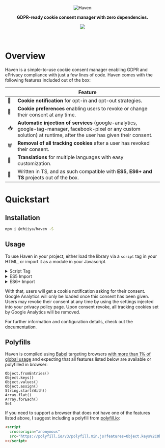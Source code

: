 <div align="center"><img src="https://i.postimg.cc/9Mfsfmf0/haven.png" alt="Haven"></div>
<p align="center"><strong>GDPR-ready cookie consent manager with zero dependencies.</strong></p>
<p align="center">
  <a href="https://codeclimate.com/github/chiiya/haven/maintainability"><img src="https://api.codeclimate.com/v1/badges/b3dfae642bc14fec2160/maintainability" /></a>
</p>
<br>

# Overview

Haven is a simple-to-use cookie consent manager enabling GDPR and ePrivacy compliance with just a
few lines of code. Haven comes with the following features included out of the box:

|     | Feature                                                                                                                                                               |
| --- | --------------------------------------------------------------------------------------------------------------------------------------------------------------------- |
| 📣  | **Cookie notification** for opt-in and opt-out strategies.                                                                                                            |
| 🔧  | **Cookie preferences** enabling users to revoke or change their consent at any time.                                                                                  |
| 📥  | **Automatic injection of services** (google-analytics, google-tag-manager, facebook-pixel or any custom solution) at runtime, after the user has given their consent. |
| 🗑️  | **Removal of all tracking cookies** after a user has revoked their consent.                                                                                           |
| 📙  | **Translations** for multiple languages with easy customization.                                                                                                      |
| 🤖  | Written in TS, and as such compatible with **ES5, ES6+ and TS** projects out of the box.                                                                              |

# Quickstart

## Installation

```bash
npm i @chiiya/haven -S
```

## Usage

To use Haven in your project, either load the library via a `script` tag in your HTML, or import it
as a module in your Javascript.

<details>
  <summary>Script Tag</summary>

```html
<script src="https://unpkg.com/@chiiya/haven"></script>
<script>
  Haven.create({
    services: [
      {
        name: 'google-analytics',
        options: {
          id: 'UA-XXXXXXXX-1',
        },
        purposes: ['analytics'],
        inject: true,
      },
    ],
  });
</script>
```

</details>

<details>
  <summary>ES5 Import</summary>

```javascript
var { Haven } = require('haven');

Haven.create({
  services: [
    {
      name: 'google-analytics',
      options: {
        id: 'UA-XXXXXXXX-1',
      },
      purposes: ['analytics'],
      inject: true,
    },
  ],
});
```

</details>

<details>
  <summary>ES6+ Import</summary>

```javascript
import Haven from '@chiiya@haven';

Haven.create({
  services: [
    {
      name: 'google-analytics',
      options: {
        id: 'UA-XXXXXXXX-1',
      },
      purposes: ['analytics'],
      inject: true,
    },
  ],
});
```

</details>

With that, users will get a cookie notification asking for their consent. Google Analytics will only
be loaded once this consent has been given. Users may revoke their consent at any time by using the
settings injected into your privacy policy page. Upon consent revoke, all tracking cookies set by
Google Analytics will be removed.

For further information and configuration details, check out the
[documentation](https://chiiya.github.io/haven/).

## Polyfills

Haven is compiled using [Babel](https://babeljs.io/) targeting browsers
[with more than 1% of global usage](https://github.com/jshjohnson/Choices/blob/master/.browserslistrc)
and expecting that all features listed below are available or polyfilled in browser:

```
Object.fromEntries()
Object.keys()
Object.values()
Object.assign()
String.startsWith()
Array.flat()
Array.forEach()
Set
```

If you need to support a browser that does not have one of the features listed above, I suggest
including a polyfill from [polyfill.io](https://polyfill.io/v3/):

```html
<script
  crossorigin="anonymous"
  src="https://polyfill.io/v3/polyfill.min.js?features=Object.keys%2CObject.values%2CObject.assign%2CSet%2CString.prototype.startsWith%2CArray.prototype.flat"
></script>
```
